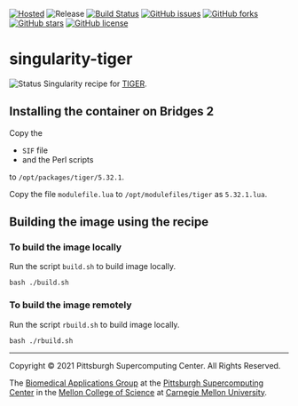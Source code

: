 [![Hosted](https://img.shields.io/badge/hosted-sylabs.io-green.svg)](https://cloud.sylabs.io/library/pscedu/default/tiger)
![Release](https://img.shields.io/badge/release-v5.32.1-green.svg)
[![Build Status](https://travis-ci.org/pscedu/singularity-tiger.svg?branch=master)](https://travis-ci.org/pscedu/singularity-tiger)
[![GitHub issues](https://img.shields.io/github/issues/pscedu/singularity-tiger.svg)](https://github.com/pscedu/singularity-tiger/issues)
[![GitHub forks](https://img.shields.io/github/forks/pscedu/singularity-tiger.svg)](https://github.com/pscedu/singularity-tiger/network)
[![GitHub stars](https://img.shields.io/github/stars/pscedu/singularity-tiger.svg)](https://github.com/pscedu/singularity-tiger/stargazers)
[![GitHub license](https://img.shields.io/badge/license-GPLv3-blue.svg)](https://www.gnu.org/licenses/quick-guide-gplv3.en.html)
# singularity-tiger
![Status](https://github.com/pscedu/singularity-tiger/actions/workflows/pretty.yml/badge.svg)
Singularity recipe for [TIGER](https://github.com/sandialabs/TIGER).

## Installing the container on Bridges 2
Copy the

* `SIF` file
* and the Perl scripts

to `/opt/packages/tiger/5.32.1`.

Copy the file `modulefile.lua` to `/opt/modulefiles/tiger` as `5.32.1.lua`.

## Building the image using the recipe
### To build the image locally
Run the script `build.sh` to build image locally.

```
bash ./build.sh
```

### To build the image remotely
Run the script `rbuild.sh` to build image locally.

```
bash ./rbuild.sh
```

---
Copyright © 2021 Pittsburgh Supercomputing Center. All Rights Reserved.

The [Biomedical Applications Group](https://www.psc.edu/biomedical-applications/) at the [Pittsburgh Supercomputing
Center](http://www.psc.edu) in the [Mellon College of Science](https://www.cmu.edu/mcs/) at [Carnegie Mellon University](http://www.cmu.edu).

